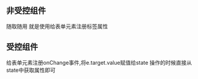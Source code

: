 ## 非受控组件
随取随用
就是使用给表单元素注册标签属性
## 受控组件
给表单元素注册onChange事件,将e.target.value赋值给state
操作的时候直接从state中获取属性即可
